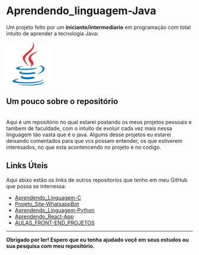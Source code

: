 # Aprendendo_linguagem-Java

Um projeto feito por um **iniciante/intermediario** em programação com total intuito de aprender a tecnologia Java:

<div style="display: inline_block">
<img align="center" alt="java" width="120" src="https://raw.githubusercontent.com/devicons/devicon/master/icons/java/java-original.svg">
</div>

## Um pouco sobre o repositório

<br>
Aqui é um repositório no qual estarei postando os meus projetos pessoais e tambem de faculdade,
com o intuito de evoluir cada vez mais nessa linguagem tão vasta que é o java. Algums desse projetos eu estarei 
deixando comentados para que vcs possam entender, os que estiverem interesados, no que esta acontencendo no projeto e no codigo.
<br>

## Links Úteis

Aqui abixo estão os links de outros repositorios que tenho em meu GitHub que possa se interressa:

- [Aprendendo_Linguagem-C](https://github.com/Igornalves/Aprendendo_Linguagem-C)
- [Projeto_Site-WhatsappBot](https://github.com/Igornalves/Projeto_Site-WhatsappBot)
- [Aprendendo_Linguagem-Python](https://github.com/Igornalves/Aprendendo_Linguagem-Python)
- [Aprendendo_React-App](https://github.com/Igornalves/Aprendendo_React-App)
- [AULAS_FRONT-END_PROJETOS](https://github.com/Igornalves/AULAS_FRONT-END_PROJETOS)

---

**Obrigado por ler! Espero que eu tenha ajudado voçê em seus estudos ou sua pesquisa com meu repositório.**
